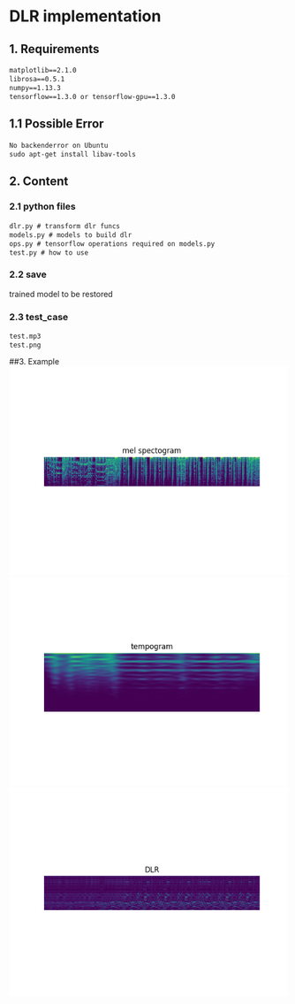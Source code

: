 # DLR implementation
## 1. Requirements
```
matplotlib==2.1.0
librosa==0.5.1
numpy==1.13.3
tensorflow==1.3.0 or tensorflow-gpu==1.3.0
```

## 1.1 Possible Error
```
No backenderror on Ubuntu
sudo apt-get install libav-tools
```

## 2. Content
### 2.1 python files
```
dlr.py # transform dlr funcs
models.py # models to build dlr
ops.py # tensorflow operations required on models.py
test.py # how to use
```
### 2.2 save
trained model to be restored

### 2.3 test_case
```
test.mp3
test.png
```

##3. Example
![mel spectogram](./asset/mel.png)
![tempogram](./asset/tempo.png)
![dlr](./asset/DLR.png)



